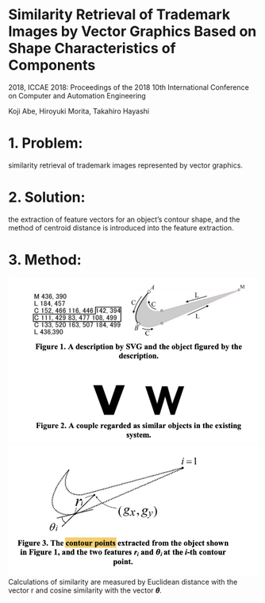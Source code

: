 # Similarity Retrieval of Trademark Images by Vector Graphics Based on Shape Characteristics of Components

2018, ICCAE 2018: Proceedings of the 2018 10th International Conference on Computer and Automation Engineering

Koji Abe, Hiroyuki Morita, Takahiro Hayashi

# 1. Problem: 
similarity retrieval of trademark images represented by vector graphics.

# 2. Solution:
the extraction of feature vectors for an object’s contour shape, and the method of centroid distance is introduced into the feature extraction.

# 3. Method:
![alt text](images/image-13.png)
![alt text](images/image-14.png)
Calculations of similarity are measured by Euclidean distance with the vector r and cosine similarity with the vector 𝜽.



